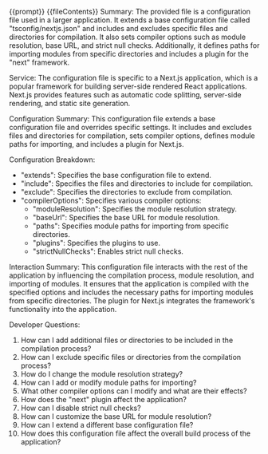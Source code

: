 {{prompt}}
{{fileContents}}
Summary:
The provided file is a configuration file used in a larger application. It extends a base configuration file called "tsconfig/nextjs.json" and includes and excludes specific files and directories for compilation. It also sets compiler options such as module resolution, base URL, and strict null checks. Additionally, it defines paths for importing modules from specific directories and includes a plugin for the "next" framework.

Service:
The configuration file is specific to a Next.js application, which is a popular framework for building server-side rendered React applications. Next.js provides features such as automatic code splitting, server-side rendering, and static site generation.

Configuration Summary:
This configuration file extends a base configuration file and overrides specific settings. It includes and excludes files and directories for compilation, sets compiler options, defines module paths for importing, and includes a plugin for Next.js.

Configuration Breakdown:
- "extends": Specifies the base configuration file to extend.
- "include": Specifies the files and directories to include for compilation.
- "exclude": Specifies the directories to exclude from compilation.
- "compilerOptions": Specifies various compiler options:
  - "moduleResolution": Specifies the module resolution strategy.
  - "baseUrl": Specifies the base URL for module resolution.
  - "paths": Specifies module paths for importing from specific directories.
  - "plugins": Specifies the plugins to use.
  - "strictNullChecks": Enables strict null checks.

Interaction Summary:
This configuration file interacts with the rest of the application by influencing the compilation process, module resolution, and importing of modules. It ensures that the application is compiled with the specified options and includes the necessary paths for importing modules from specific directories. The plugin for Next.js integrates the framework's functionality into the application.

Developer Questions:
1. How can I add additional files or directories to be included in the compilation process?
2. How can I exclude specific files or directories from the compilation process?
3. How do I change the module resolution strategy?
4. How can I add or modify module paths for importing?
5. What other compiler options can I modify and what are their effects?
6. How does the "next" plugin affect the application?
7. How can I disable strict null checks?
8. How can I customize the base URL for module resolution?
9. How can I extend a different base configuration file?
10. How does this configuration file affect the overall build process of the application?